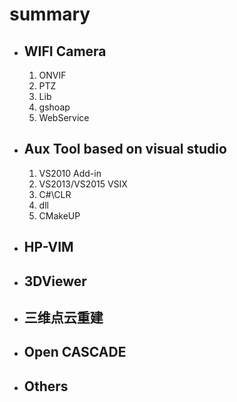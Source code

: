 # summary

- WIFI Camera
  -----  
  1. ONVIF 
  2. PTZ 
  3. Lib
  4. gshoap 
  5. WebService
- Aux Tool based on visual studio
  ------- 
  1. VS2010 Add-in
  2. VS2013/VS2015 VSIX
  3. C#\CLR
  4. dll
  5. CMakeUP
- HP-VIM
  ----
- 3DViewer
  -- 
- 三维点云重建
  --
- Open CASCADE
  -----

- Others
  ----


